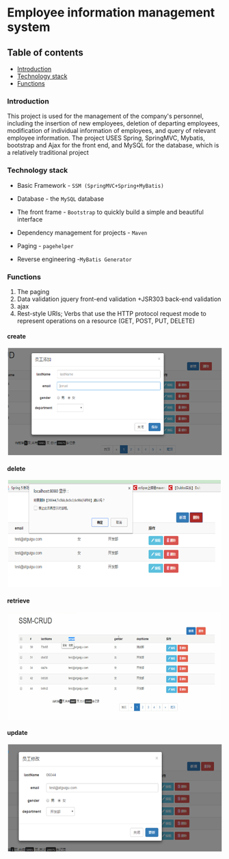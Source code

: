# Employee information management system

## Table of contents
- [Introduction](#introduction)
- [Technology stack](#technology-stack)
- [Functions](#functions)

### Introduction
This project is used for the management of the company's personnel, including the insertion of new employees, deletion of departing employees, modification of individual information of employees, and query of relevant employee information. The project USES Spring, SpringMVC, Mybatis, bootstrap and Ajax for the front end, and MySQL for the database, which is a relatively traditional project

### Technology stack
+ Basic Framework - `SSM (SpringMVC+Spring+MyBatis)`

+ Database - the `MySQL` database

+ The front frame - `Bootstrap` to quickly build a simple and beautiful interface

+ Dependency management for projects - `Maven`

+ Paging - `pagehelper`

+ Reverse engineering -`MyBatis Generator`

### Functions

1. The paging
2. Data validation jquery front-end validation +JSR303 back-end validation
3. ajax
4. Rest-style URIs; Verbs that use the HTTP protocol request mode to represent operations on a resource (GET, POST, PUT, DELETE)

#### create
<div align=center><img src="images/create.png" width = "500" height = "250"  /></div>

#### delete
<div align=center><img src="images/delete.png" width = "500" height = "250"  /></div>

#### retrieve
<div align=center><img src="images/retrieve.png" width = "500" height = "250"  /></div>

#### update
<div align=center><img src="images/update.png" width = "500" height = "250"  /></div>
